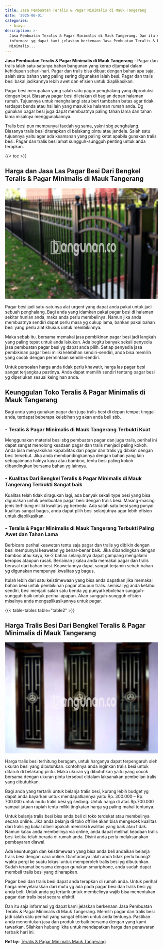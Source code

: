 ```yaml
---
title: Jasa Pembuatan Teralis & Pagar Minimalis di Mauk Tangerang
date: '2025-06-01'
categories:
  - biaya
description: >-
  Jasa Pembuatan Teralis & Pagar Minimalis di Mauk Tangerang. Dan itu saja
  informasi yg dapat kami jelaskan berkenaan Jasa Pembuatan Teralis & Pagar
  Minimalis...
---
```


**Jasa Pembuatan Teralis & Pagar Minimalis di Mauk Tangerang** – Pagar dan tralis ialah satu-satunya bahan bangunan yang kerap dijumpai dalam kehidupan sehari-hari. Pagar dan trails bisa dibuat dengan bahan apa saja, salah satu bahan yang paling sering digunakan ialah besi. Pagar dan trails besi bakal jadikannya lebih awet dan efisien untuk diaplikasikan.

Pagar besi merupakan yang salah satu pagar penghalang yang diproduksi dengan besi. Biasanya pagar besi diletakan di bagian depan halaman rumah. Tujuannya untuk menghalangi atau beri tambahan batas agar tidak terdapat benda atau hal lain yang masuk ke halaman rumah anda. Dg gunakan pagar besi juga dapat membuatnya paling tahan lama dan tahan lama misalnya menggunakannya.

Tralis besi pun mempunyai faedah yg sama, yakni sbg penghalang. Biasanya trails besi diterapkan di belakang pintu atau jendela. Salah satu tujuannya yaitu agar ada keamanan yang paling ketat apabila gunakan tralis besi. Pagar dan tralis besi amat sungguh-sungguh penting untuk anda terapkan.

{{< toc >}}

## Harga dan Jasa Las Pagar Besi Dari Bengkel Teralis & Pagar Minimalis di Mauk Tangerang

![Jasa Pembuatan Teralis & Pagar Minimalis di Mauk Tangerang](/images/pagar-minimalis-murah-65.png)

Pagar besi jadi satu-satunya alat urgent yang dapat anda pakai untuk jadi sebuah penghalang. Bagi anda yang idamkan pakai pagar besi di halaman sekitar hunian anda, maka anda perlu membelinya. Namun jika anda membuatnya sendiri dapat perlu masa yg cukup lama, bahkan pakai bahan besi yang perlu alat khusus untuk membikinnya.

Maka sebab itu, bersama memakai jasa pembikinan pagar besi jadi langkah yang paling tepat untuk anda lakukan. Ada begitu banyak sekali penyedia jasa pembuatan pagar besi yg dapat anda pilih. Setiap penyedia jasa pembikinan pagar besi miliki kelebihan sendiri-sendiri, anda bisa memilih yang cocok dengan permintaan sendiri-sendiri.

Untuk persoalan harga anda tidak perlu khawatir, harga las pagar besi sangat terjangkau pastinya. Anda dapat memilih sendiri tentang pagar besi yg diperlukan sesuai keinginan anda.

## Keunggulan Toko Teralis & Pagar Minimalis di Mauk Tangerang

Bagi anda yang gunakan pagar dan juga tralis besi di depan tempat tinggal anda, terdapat beberapa kelebihan yg akan anda beli sbb.

### \- Teralis & Pagar Minimalis di Mauk Tangerang Terbukti Kuat

Menggunakan material besi sbg pembuatan pagar dan juga tralis, perihal ini dapat sangat menolong keadaan pagar dan tralis menjadi paling kokoh. Anda bisa menyaksikan kapabilitas dari pagar dan tralis yg dibikin dengan besi tersebut. Jika anda membandingkannya dengan bahan yang lain sebagaimana halnya kayu atau bamboo, tentu besi paling kokoh dibandingkan bersama bahan yg lainnya.

### \- Kualitas Dari Bengkel Teralis & Pagar Minimalis di Mauk Tangerang Terbukti Sangat baik

Kualitas telah tidak diragukan lagi, ada banyak sekali type besi yang bisa digunakan untuk pembuatan pagar besi dengan tralis besi. Masing-masing jenis terhitung miliki kwalitas yg berbeda. Ada salah satu besi yang punyai kualitas sangat bagus, anda dapat pilih besi selanjutnya agar lebih efisien untuk diaplikasikan.

### \- Teralis & Pagar Minimalis di Mauk Tangerang Terbukti Paling Awet dan Tahan Lama

Berbicara perihal keawetan tentu saja pagar dan tralis yg dibikin dengan besi mempunyai keawetan yg benar-benar baik. Jika dibandingkan dengan bamboo atau kayu, ke-2 bahan selanjutnya dapat gampang mengalami keropos ataupun rusak. Berlainan jikalau anda memakai pagar dan tralis berasal dari bahan besi. Keawetannya dapat sangat terjamin sebab bahan yg digunakan mempunyai kwalitas yg bagus.

Itulah lebih dari satu keistimewaan yang bisa anda dapatkan jika memakai bahan besi untuk pembikinan pagar ataupun tralis. semisal yg anda ketahui sendiri, besi menjadi salah satu benda yg punyai kebolehan sungguh-sungguh baik untuk perihal apapun. Akan sungguh-sungguh efisien misalnya anda mengaplikasikannya untuk pagar.

{{< table-tables table="table2" >}}

## Harga Tralis Besi Dari Bengkel Teralis & Pagar Minimalis di Mauk Tangerang

![Jasa Pembuatan Teralis & Pagar Minimalis di Mauk Tangerang](/images/teralis-minimalis-murah-40.png)

Harga tralis besi terhitung beragam, untuk harganya dapat terpengaruh oleh ukuran besi yang dibutuhkan. contohnya anda inginkan tralis besi untuk ditaruh di belakang pintu. Maka ukuran yg dibutuhkan yaitu yang cocok bersama dengan ukuran pintu tersebut didalam laksanakan pembelian tralis yang dibutuhkan.

Bagi anda yang tertarik untuk belanja tralis besi, kurang lebih budget yg dapat anda bayarkan untuk mendapatkannya yaitu Rp. 300.000 – Rp. 700.000 untuk mutu tralis besi yg sedang. Untuk harga di atas Rp.700.000 sampai jutaan rupiah tentu miliki tingkatan harga yg paling mahal tentunya.

Untuk belanja tralis besi bisa anda beli di toko terdekat atau membelinya secara online. Jika anda belanja di toko offline akan bisa mengecek kualitas dari tralis yg bakal dibeli apakah memiliki kwalitas yang baik atau tidak. Namun kalau anda membelinya via online, anda dapat melihat keadaan tralis besi ketika telah berada di rumah anda. Disini anda perlu melaksanakan pembayaran diawal.

Ada keuntungan dan keistimewaan yang bisa anda beli andaikan belanja tralis besi dengan cara online. Diantaranya ialah anda tidak perlu buang2 waktu pergi ke suatu lokasi untuk memperoleh tralis besi yg dibutuhkan. Sudah teramat bersama dengan gunakan smartphone, anda sudah dapat membeli tralis besi yang diharapkan.

Pagar besi dan tralis besi dapat anda terapkan di rumah anda. Untuk perihal harga menyelaraskan dari mutu yg ada pada pagar besi dan tralis besi yg anda beli. Untuk anda yg tertarik untuk membelinya wajib bisa menentukan pagar dan tralis besi secara efektif.

Dan itu saja informasi yg dapat kami jelaskan berkenaan Jasa Pembuatan Teralis & Pagar Minimalis di Mauk Tangerang. Memilih pagar dan tralis besi jadi salah satu perihal yang sangat efisien untuk anda tentunya. Pastikan anda menentukan jasa dan produk terbaik bersama dengan yang kami tawarkan. Silahkan hubungi kita untuk mendapatkan harga dan penawaran terbaik hari ini.

**Ref by:** [Teralis & Pagar Minimalis Mauk Tangerang](https://id.wikipedia.org/wiki/Teralis)
